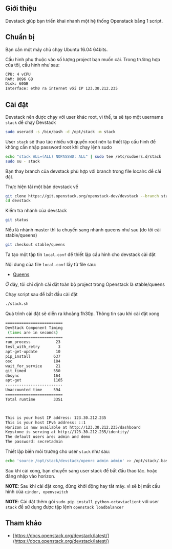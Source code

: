 ## Giới thiệu

Devstack giúp bạn triển khai nhanh một hệ thống Openstack bằng 1 script.

## Chuẩn bị

Bạn cần một máy chủ chạy Ubuntu 16.04 64bits.

Cấu hình phụ thuộc vào số lượng project bạn muốn cài. Trong trường hợp của tôi, cấu hình như sau:
```sh
CPU: 4 vCPU
RAM: 8096 GB
Disk: 60GB
Interface: eth0 ra internet với IP 123.30.212.235
```

## Cài đặt

Devstack nên được chạy với user khác root, vì thế, ta sẽ tạo một username `stack` để chạy Devstack
```sh
sudo useradd -s /bin/bash -d /opt/stack -m stack
```

User `stack` sẽ thao tác nhiều với quyền root nên ta thiết lập cấu hình để không cần nhập password root khi chạy lệnh sudo
```sh
echo "stack ALL=(ALL) NOPASSWD: ALL" | sudo tee /etc/sudoers.d/stack
sudo su - stack
```

Bạn thay branch của devstack phù hợp với branch trong file localrc để cài đặt.

Thực hiện tải một bản devstack về
```sh
git clone https://git.openstack.org/openstack-dev/devstack --branch stable/queens
cd devstack
```

Kiểm tra nhánh của devstack
```sh
git status
```

Nếu là nhánh master thì ta chuyển sang nhánh queens như sau (do tôi cài stable/queens)
```sh
git checkout stable/queens
```

Ta tạo một tập tin `local.conf` để thiết lập cấu hình cho devstack cài đặt

Nội dung của file `local.conf` lấy từ file sau:

- [Queens](/local-stable-queens.conf)

Ở đây, tôi chỉ định cài đặt toàn bộ project trong Openstack là stable/queens

Chạy script sau để bắt đầu cài đặt
```sh
./stack.sh
```

Quá trình cài đặt sẽ diễn ra khoảng 1h30p. Thông tin sau khi cài đặt xong
```sh
=========================
DevStack Component Timing
 (times are in seconds)  
=========================
run_process           23
test_with_retry        3
apt-get-update        10
pip_install          637
osc                  184
wait_for_service      21
git_timed            550
dbsync               164
apt-get              1165
-------------------------
Unaccounted time     594
=========================
Total runtime        3351



This is your host IP address: 123.30.212.235
This is your host IPv6 address: ::1
Horizon is now available at http://123.30.212.235/dashboard
Keystone is serving at http://123.30.212.235/identity/
The default users are: admin and demo
The password: secretadmin
```

Thiết lập biến môi trường cho user `stack` như sau:
```sh
echo 'source /opt/stack/devstack/openrc admin admin' >> /opt/stack/.bashrc
```

Sau khi cài xong, bạn chuyển sang user stack để bắt đầu thao tác. hoặc đăng nhập vào horizon.

**NOTE**: Sau khi cài đặt xong, đừng khởi động hay tắt máy. vì sẽ bị mất cấu hình của `cinder, openvswitch`

**NOTE**: Cài đặt thêm gói `sudo pip install python-octaviaclient` với user `stack` để sử dụng được tập lệnh `openstack loadbalancer`

## Tham khảo

- [https://docs.openstack.org/devstack/latest/](https://docs.openstack.org/devstack/latest/)